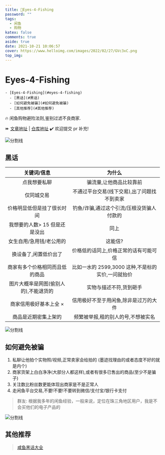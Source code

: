 ```yaml
---
title: 🤬Eyes-4-Fishing
password: ""
tags:
  - 闲鱼
  - 购物
katex: false
comments: true
aside: true
date: 2021-10-21 10:06:57
cover: https://www.helloimg.com/images/2022/02/27/GVc3xC.png
top_img:
---
```


# Eyes-4-Fishing

<!--
 * @?: *********************************************************************
 * @Author: Weidows
 * @Date: 2021-10-21 10:06:57
 * @LastEditors: Weidows
 * @LastEditTime: 2022-03-05 00:32:59
 * @FilePath: \Blog-private\source\_posts\life\Eyes-4-Fishing\README.md
 * @Description:
 * @!: *********************************************************************
-->

```pullquote mindmap mindmap-md
- [Eyes-4-Fishing](#eyes-4-fishing)
  - [黑话](#黑话)
  - [如何避免被骗](#如何避免被骗)
  - [其他推荐](#其他推荐)
```

🔥 闲鱼购物避险法则,鉴别过滤不良商家.

⏩ [文章地址](https://weidows.github.io/post/life/Eyes-4-Fishing/README) | [仓库地址](https://github.com/Weidows-projects/Eyes-4-Fishing) ✔️ 欢迎提交 pr 补充!

<a>![分割线](https://cdn.jsdelivr.net/gh/Weidows/Images/img/divider.png)</a>

## 黑话

|              关键词/信息              |                      为什么                       |
| :-----------------------------------: | :-----------------------------------------------: |
|             点我想要私聊              |              骗流量,让他商品比较靠前              |
|              仅同城交易               |    不通过平台交易(线下交易),出了问题找不到卖家    |
|      价格明显低但是挂了很长时间       |     钓鱼/诈骗,通过这个引流/压根没货骗人付款的     |
|     我想要的人数> 15 但是还是没出     |                       同上                        |
|       女生自用/急用钱/老公用的        |                      这能信?                      |
|         换设备了,闲置低价出了         |       价格低的话同上,价格正常的话有可能可信       |
|    商家有多个价格相同而且低的商品     | 比如一水的 2599,3000 这种,不是标的实价,一问就抬价 |
| 图片大概率是网图(偷别人的),不能退货的 |              实物与描述不符,货到砸手              |
|        商家信用极好基本上全 ×         |       信用极好不至于用闲鱼,除非是过万的大件       |
|         商品是近期密集上架的          |        频繁被举报,租的别人的号,不想被实名         |

<a>![分割线](https://cdn.jsdelivr.net/gh/Weidows/Images/img/divider.png)</a>

## 如何避免被骗

1. 私聊让他拍个实物照/视频,正常卖家会给拍的 (墨迹找理由的或者态度不好的就是内个)
2. 商家货架上白白净净(大部分人都这样),或者有很多已售出的商品(至少不是骗子)
3. 关注数比粉丝数更能体现出商家是不是正常人
4. 走闲鱼平台交易,不要!不要!不要转到微信/支付宝/银行卡支付

> 群友: 根据我多年的闲鱼经验，一般来说，定位在珠三角地区用户，我是不会买他们的电子产品的

<a>![分割线](https://cdn.jsdelivr.net/gh/Weidows/Images/img/divider.png)</a>

## 其他推荐

> [咸鱼黑话大全](https://www.bilibili.com/video/BV1eu411174i)
